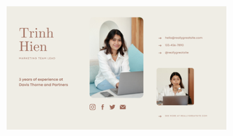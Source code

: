 ![template](https://raw.githubusercontent.com/ShriIraCatalog/resources-two/refs/heads/master/2025/04/20/20250420193817.png)
